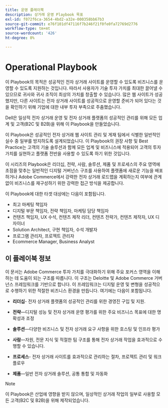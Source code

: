 ```yaml
---
title: 운영 플레이북
description: 상거래 운영 Playbook 목표
exl-id: f072f6ca-3654-4bd2-a32e-000358bb67b3
source-git-commit: e76f101df47116f7b246f21f0fe0fa72769d2776
workflow-type: tm+mt
source-wordcount: '426'
ht-degree: 0%

---
```


# Operational Playbook

이 Playbook의 목적은 성공적인 전자 상거래 사이트를 운영할 수 있도록 비즈니스를 운영할 수 있도록 지원하는 것입니다. 따라서 사용자가 기술 투자 가치를 최대한 끌어낼 수 있으므로 귀사와 귀사 조직이 최상의 가치를 창출할 수 있습니다. 많은 웹 사이트가 성공했지만, 다른 사이트는 전자 상거래 사이트를 성공적으로 운영할 준비가 되어 있다는 것을 확인하기 위해 기업에 대한 내부 투자 부족으로 주춤했습니다.

Dell은 일상적 전자 상거래 운영 및 전자 상거래 플랫폼의 성공적인 관리를 위해 모든 업계 및 고객(B2C 및 B2B)을 위해 이 Playbook을 만들었습니다.

이 Playbook은 성공적인 전자 상거래 웹 사이트 관리 및 게재 팀에서 식별한 일반적인 실수 중 일부를 방지하도록 설계되었습니다. 이 Playbook의 권장 사항 및 Best Practice는 고객의 기술 솔루션과 함께 모든 업계 및 비즈니스에 적용되어 고객의 투자 가치를 실현하고 플랫폼 전반을 사용할 수 있도록 하기 위한 것입니다.

이 시리즈의 Playbook은 리더십, 전략, 사람, 솔루션, 제품 및 프로세스의 주요 영역에 초점을 맞추는 일반적인 디지털 거버넌스 구조를 사용하여 플랫폼에 새로운 기능을 배포하거나 Adobe Commerce에서 강력한 전자 상거래 로드맵을 계획하는지 여부에 관계없이 비즈니스를 재구성하기 위한 강력한 접근 방식을 제공합니다.

이 Playbook에 대한 타겟 대상에는 다음이 포함됩니다.

- 최고 마케팅 책임자
- 디지털 부문 책임자, 전략 책임자, 마케팅 담당 책임자
- 컨텐츠 책임자, UX 수석, 컨텐츠 제작 리더, 컨텐츠 전략가, 컨텐츠 제작자, UX 디자이너
- Solution Architect, 구현 책임자, 수석 개발자
- 프로그램 관리자, 프로젝트 관리자
- Ecommerce Manager, Business Analyst

## 이 플레이북 정보

이 문서는 Adobe Commerce 투자 가치를 극대화하기 위해 주요 포커스 영역을 이해하는 데 도움이 되는 구조를 따릅니다. 이 구조는 Deloitte 및 Adobe Commerce 거버넌스 프레임워크를 기반으로 합니다. 이 프레임워크는 디지털 운영 및 변형을 성공적으로 수행하기 위한 적절한 비즈니스 환경을 만듭니다. 여기에는 다음이 포함됩니다.

- **리더십**- 전자 상거래 플랫폼의 성공적인 관리를 위한 경영진 구입 및 지원.

- **전략**—디지털 성능 및 전자 상거래 운영 평가를 위한 주요 비즈니스 목표에 대한 명확성과 조정

- **솔루션**—다양한 비즈니스 및 전자 상거래 요구 사항을 위한 호스팅 및 인프라 평가

- **사람**—자원, 전문 지식 및 적절한 팀 구조를 통해 전자 상거래 작업을 효과적으로 수행할 수 있습니다.

- **프로세스**- 전자 상거래 사이트를 효과적으로 관리하는 절차, 프로젝트 관리 및 워크플로우

- **제품**—일반 전자 상거래 솔루션, 공통 통합 및 자동화

>[!NOTE]
>
>이 Playbook은 산업에 영향을 받지 않으며, 일상적인 상거래 작업의 일부로 사용할 모든 고객(B2C 및 B2B)을 위해 제작되었습니다.
